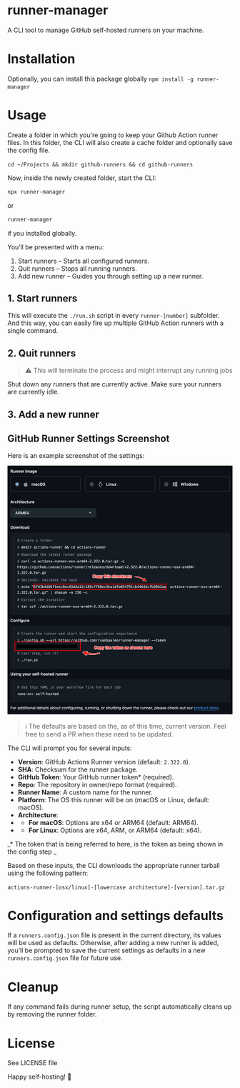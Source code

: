 # runner-manager

A CLI tool to manage GitHub self-hosted runners on your machine.

# Installation

Optionally, you can install this package globally
`npm install -g runner-manager`

# Usage

Create a folder in which you're going to keep your Github Action runner files. In this 
folder, the CLI will also create a cache folder and optionally save the config file.

`cd ~/Projects && mkdir github-runners && cd github-runners`

Now, inside the newly created folder, start the CLI:

```bash
npx runner-manager
``` 

or 

```bash
runner-manager
``` 

if you installed globally.

You’ll be presented with a menu:

1. Start runners – Starts all configured runners.
1. Quit runners – Stops all running runners.
1. Add new runner – Guides you through setting up a new runner.

## 1. Start runners
This will execute the `./run.sh` script in every `runner-[number]` subfolder. And this 
way, you can easily fire up multiple GitHub Action runners with a single command.

## 2. Quit runners
> ⚠️ This will terminate the process and might interrupt any running jobs

Shut down any runners that are currently active. Make sure your runners are currently idle. 

## 3. Add a new runner

## GitHub Runner Settings Screenshot

Here is an example screenshot of the settings:

<img src="assets/screenshot-github-runner-settings.png" alt="GitHub Runner Settings" width="700" />

> ℹ️ The defaults are based on the, as of this time, current version.
> Feel free to send a PR when these need to be updated.

The CLI will prompt you for several inputs:
- **Version**: GitHub Actions Runner version (default: `2.322.0`).
- **SHA**: Checksum for the runner package.
- **GitHub Token**: Your GitHub runner token* (required).
- **Repo**: The repository in owner/repo format (required).
- **Runner Name**: A custom name for the runner.
- **Platform**: The OS this runner will be on (macOS or Linux, default: macOS).
- **Architecture**:
- - **For macOS**: Options are x64 or ARM64 (default: ARM64).
- - **For Linux**: Options are x64, ARM, or ARM64 (default: x64).

_* The token that is being referred to here, is the token as being shown in the config step _

Based on these inputs, the CLI downloads the appropriate runner tarball using the following pattern:

`actions-runner-[osx/linux]-[lowercase architecture]-[version].tar.gz`

# Configuration and settings defaults

If a `runners.config.json` file is present in the current directory, its values will be used as defaults. 
Otherwise, after adding a new runner is added, you’ll be prompted to save the current settings as 
defaults in a new `runners.config.json` file for future use.

# Cleanup

If any command fails during runner setup, the script automatically cleans up by removing the runner folder.

# License

See LICENSE file

Happy self-hosting! 🤖
 
